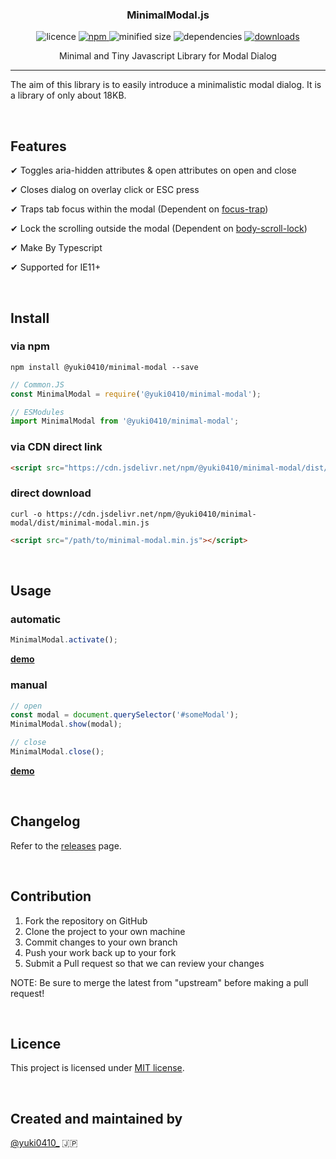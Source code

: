 <h3 align="center">
  MinimalModal.js
</h3>

<p align="center">
  <img src="https://img.shields.io/npm/l/@yuki0410/minimal-modal" alt="licence">

  <a href="https://www.npmjs.com/package/@yuki0410/minimal-modal" target="_blank">
    <img src="https://img.shields.io/npm/v/@yuki0410/minimal-modal.svg" alt="npm">
  </a>

  <img src="https://img.shields.io/bundlephobia/min/@yuki0410/minimal-modal" alt="minified size">

  <img src="https://img.shields.io/david/ohnaka0410/minimal-modal" alt="dependencies">

  <a href="https://www.npmjs.com/package/@yuki0410/minimal-modal">
    <img src="https://img.shields.io/npm/dt/@yuki0410/minimal-modal" alt="downloads">
  </a>
</p>

<p align="center">
  Minimal and Tiny Javascript Library for Modal Dialog
</p>

---

The aim of this library is to easily introduce a minimalistic modal dialog. It is a library of only about 18KB.

&nbsp;

## Features
✔ Toggles aria-hidden attributes & open attributes on open and close

✔ Closes dialog on overlay click or ESC press

✔ Traps tab focus within the modal (Dependent on [focus-trap](https://www.npmjs.com/package/focus-trap))

✔ Lock the scrolling outside the modal (Dependent on [body-scroll-lock](https://www.npmjs.com/package/body-scroll-lock))

✔ Make By Typescript

✔ Supported for IE11+

&nbsp;

## Install

### via npm
```shell
npm install @yuki0410/minimal-modal --save
```

```javascript
// Common.JS
const MinimalModal = require('@yuki0410/minimal-modal');

// ESModules
import MinimalModal from '@yuki0410/minimal-modal';
```

### via CDN direct link
```html
<script src="https://cdn.jsdelivr.net/npm/@yuki0410/minimal-modal/dist/minimal-modal.min.js"></script>
```

### direct download
```shell
curl -o https://cdn.jsdelivr.net/npm/@yuki0410/minimal-modal/dist/minimal-modal.min.js
```

```html
<script src="/path/to/minimal-modal.min.js"></script>
```

&nbsp;

## Usage
### automatic
```javascript
MinimalModal.activate();
```
**[demo](https://ohnaka0410.github.io/minimal-modal/demo/automatic.html)**

### manual
```javascript
// open
const modal = document.querySelector('#someModal');
MinimalModal.show(modal);

// close
MinimalModal.close();
```
**[demo](https://ohnaka0410.github.io/minimal-modal/demo/manual.html)**

&nbsp;

## Changelog
Refer to the [releases](https://github.com/ohnaka0410/minimal-modal/releases) page.

&nbsp;

## Contribution
1. Fork the repository on GitHub
1. Clone the project to your own machine
1. Commit changes to your own branch
1. Push your work back up to your fork
1. Submit a Pull request so that we can review your changes

NOTE: Be sure to merge the latest from "upstream" before making a pull request!

&nbsp;

## Licence
This project is licensed under [MIT license](https://opensource.org/licenses/MIT).

&nbsp;

## Created and maintained by

[@yuki0410_](https://twitter.com/yuki0410_) 🇯🇵
